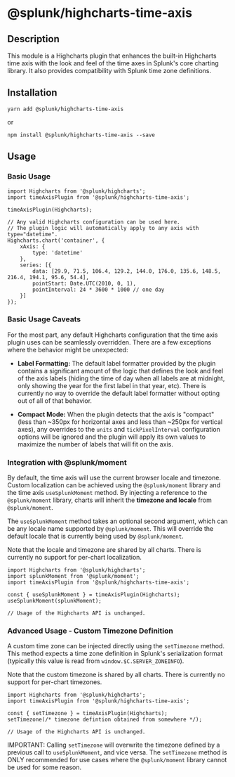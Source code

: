# @splunk/highcharts-time-axis

## Description

This module is a Highcharts plugin that enhances the built-in Highcharts time axis with the look and feel of the time axes in Splunk's core charting library.  It also provides compatibility with Splunk time zone definitions.

## Installation

`yarn add @splunk/highcharts-time-axis`

or

`npm install @splunk/highcharts-time-axis --save`

## Usage

### Basic Usage

```
import Highcharts from '@splunk/highcharts';
import timeAxisPlugin from '@splunk/highcharts-time-axis';

timeAxisPlugin(Highcharts);

// Any valid Highcharts configuration can be used here.
// The plugin logic will automatically apply to any axis with type="datetime".
Highcharts.chart('container', {
    xAxis: {
        type: 'datetime'
    },
    series: [{
        data: [29.9, 71.5, 106.4, 129.2, 144.0, 176.0, 135.6, 148.5, 216.4, 194.1, 95.6, 54.4],
        pointStart: Date.UTC(2010, 0, 1),
        pointInterval: 24 * 3600 * 1000 // one day
    }]
});
```

### Basic Usage Caveats

For the most part, any default Highcharts configuration that the time axis plugin uses can be seamlessly overridden.  There are a few exceptions where the behavior might be unexpected:

- **Label Formatting:** The default label formatter provided by the plugin contains a significant amount of the logic that defines the look and feel of the axis labels (hiding the time of day when all labels are at midnight, only showing the year for the first label in that year, etc).  There is currently no way to override the default label formatter without opting out of all of that behavior.

- **Compact Mode:** When the plugin detects that the axis is "compact" (less than ~350px for horizontal axes and less than ~250px for vertical axes), any overrides to the `units` and `tickPixelInterval` configuration options will be ignored and the plugin will apply its own values to maximize the number of labels that will fit on the axis.

### Integration with @splunk/moment

By default, the time axis will use the current browser locale and timezone.  Custom localization can be achieved using the `@splunk/moment` library and the time axis `useSplunkMoment` method.  By injecting a reference to the `@splunk/moment` library, charts will inherit the **timezone and locale** from `@splunk/moment`.

The `useSplunkMoment` method takes an optional second argument, which can be any locale name supported by `@splunk/moment`.  This will override the default locale that is currently being used by `@splunk/moment`.

Note that the locale and timezone are shared by all charts.  There is currently no support for per-chart localization.

```
import Highcharts from '@splunk/highcharts';
import splunkMoment from '@splunk/moment';
import timeAxisPlugin from '@splunk/highcharts-time-axis';

const { useSplunkMoment } = timeAxisPlugin(Highcharts);
useSplunkMoment(splunkMoment);

// Usage of the Highcharts API is unchanged.
```

### Advanced Usage - Custom Timezone Definition

A custom time zone can be injected directly using the `setTimezone` method.  This method expects a time zone definition in Splunk's serialization format (typically this value is read from `window.$C.SERVER_ZONEINFO`).

Note that the custom timezone is shared by all charts.  There is currently no support for per-chart timezones.

```
import Highcharts from '@splunk/highcharts';
import timeAxisPlugin from '@splunk/highcharts-time-axis';

const { setTimezone } = timeAxisPlugin(Highcharts);
setTimezone(/* timezone defintion obtained from somewhere */);

// Usage of the Highcharts API is unchanged.
```

IMPORTANT: Calling `setTimezone` will overwrite the timezone defined by a previous call to `useSplunkMoment`, and vice versa.  The `setTimezone` method is ONLY recommended for use cases where the `@splunk/moment` library cannot be used for some reason.